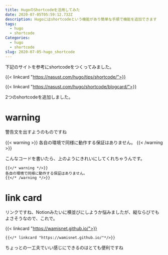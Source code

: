 ```yaml
---
title: HugoのShortcodeを活用してみた
date: 2020-07-05T05:59:12.732Z
description: Hugoにはshortcodeという機能があり簡単な手順で機能を追加できます
tags:
  - hugo
  - shortcode
Categories:
  - hugo
  - shortcode
slug: 2020-07-05-hugo_shortcode
---
```

下記のサイトを参考にshortcodeをつくってみました。

{{< linkcard "https://nasust.com/hugo/tips/shortcode/">}}

{{< linkcard "https://nasust.com/hugo/shortcode/blogcard/">}}

2つのshortcodeを追加しました。

# warning

警告文を出すようのものですね

{{< warning >}}
各自の環境で同様に動作する保証はありません。
{{< /warning >}}

こんなコードを書いたら、上のようにきれいにしてくれちゃうんです。

```text
{{</* warning */>}}
各自の環境で同様に動作する保証はありません。
{{</* /warning */>}}
```

# link card

リンクですね、Notionみたいに横並びにしようか悩みましたが、縦ならびでもよさそうなので、これで。

{{< linkcard "https://wamisnet.github.io/">}}


```text
{{</* linkcard "https://wamisnet.github.io/"*/>}}
```

ちょっとの一工夫でいい感じにできるのはとても便利ですね
